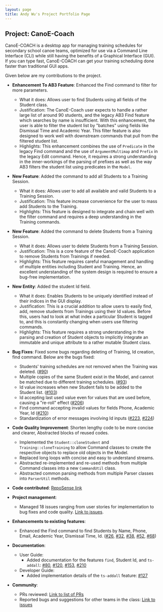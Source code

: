 ```yaml
---
layout: page
title: Andy Wu's Project Portfolio Page
---
```


## Project: CanoE-Coach

CanoE-COACH is a desktop app for managing training schedules for secondary school canoe teams, optimized for use via a Command Line Interface (CLI) while still having the benefits of a Graphical Interface (GUI).
If you can type fast, CanoE-COACH can get your training scheduling done faster than traditional GUI apps.

Given below are my contributions to the project.

* **Enhancement To AB3 Feature**: Enhanced the Find command to filter for more parameters.
  * What it does: Allows user to find Students using all fields of the Student class.
  * Justification: The CanoE-Coach user expects to handle a rather large list of around 90 students, and the legacy AB3 Find feature which searches by name is insufficient.
  With this enhancement, the user is able to filter the student list by "batches" using fields like Dismissal Time and Academic Year. This filter feature
  is also designed to work well with downstream commands that pull from the filtered student list.
  * Highlights: This enhancement combines the use of `Predicate` in the legacy Find command and the use of `ArgumentMultimap` and `Prefix` in the legacy Edit command. Hence, it
  requires a strong understanding in the inner-workings of the parsing of prefixes as well as the way AB3 filters the student list using predicates in the `Model`.

* **New Feature**: Added the command to add all Students to a Training Session.
  * What it does: Allows user to add all available and valid Students to a Training Session.
  * Justification: This feature increase convenience for the user to mass add Students to the Training.
  * Highlights: This feature is designed to integrate and chain well with the filter command and requires
  a deep understanding in the Training commands.

* **New Feature**: Added the command to delete Students from a Training Session.
  * What it does: Allows user to delete Students from a Training Session.
  * Justification: This is a core feature of the CanoE-Coach application to remove Students from Trainings if needed.
  * Highlights: This feature requires careful management and handling of multiple entities including Student and Training. Hence,
  an excellent understanding of the system design is required to ensure a bug-free implementation.

* **New Entity**: Added the student Id field.
  * What it does: Enables Students to be uniquely identified instead of their indices in the GUI display.
  * Justification: This is a crucial addition to allow users to easily find, add, remove students from Trainings using their Id values. Before this,
  users had to look at what index a particular Student is tagged to, and this is constantly changing when users use filtering
  commands.
  * Highlights: This feature requires a strong understanding in the parsing and creation of Student objects to implicitly integrate an immutable and unique
  attribute to a rather mutable Student class.

* **Bug Fixes**: Fixed some bugs regarding deleting of Training, Id creation, find command. Below are the bugs fixed:
  * Students' training schedules are not removed when the Training was deleted. ([#90](https://github.com/AY2021S1-CS2103-F10-1/tp/pull/90))
  * Multiple copies of the same Student exist in the Model, and cannot be matched due to different training schedules. ([#93](https://github.com/AY2021S1-CS2103-F10-1/tp/pull/93))
  * Id value increases when new Student fails to be added to the Student list. ([#103](https://github.com/AY2021S1-CS2103-F10-1/tp/pull/103))
  * Id accepting last used value even for values that are used before, causing a "re-roll" effect ([#206](https://github.com/AY2021S1-CS2103-F10-1/tp/pull/206))
  * Find command accepting invalid values for fields Phone, Academic Year, Id ([#210](https://github.com/AY2021S1-CS2103-F10-1/tp/pull/210))
  * Standardization of error messages involving Id inputs ([#223](https://github.com/AY2021S1-CS2103-F10-1/tp/pull/223), [#224](https://github.com/AY2021S1-CS2103-F10-1/tp/pull/224))

* **Code Quality Improvement**: Shorten lengthy code to be more concise and clearer, Abstracted blocks of reused codes.
  * Implemented the `Student::cloneStudent` and `Training::cloneTraining` to allow Command classes to create the respective objects to replace old objects in the Model.
  * Replaced long loops with concise and easy to understand streams.
  * Abstracted re-implemented and re-used methods from multiple Command classes into a new `CommandUtil` class.
  * Abstracted common parsing methods from multiple Parser classes into `ParserUtil` methods.

* **Code contributed**: [RepoSense link](https://nus-cs2103-ay2021s1.github.io/tp-dashboard/#breakdown=true&search=sudogene&sort=groupTitle&sortWithin=title&since=2020-08-14&timeframe=commit&mergegroup=&groupSelect=groupByRepos&checkedFileTypes=docs~functional-code~test-code~other&tabOpen=true&tabType=authorship&tabAuthor=sudogene&tabRepo=AY2021S1-CS2103-F10-1%2Ftp%5Bmaster%5D&authorshipIsMergeGroup=false&authorshipFileTypes=docs~functional-code~test-code)

* **Project management**:
  * Managed 18 issues ranging from user stories for implementation to bug fixes and code quality. [Link to issues](https://github.com/AY2021S1-CS2103-F10-1/tp/issues?q=is%3Aissue+is%3Aclosed+assignee%3Asudogene).

* **Enhancements to existing features**:
  * Enhanced the Find command to find Students by Name, Phone, Email, Academic Year, Dismissal Time, Id. ([#26](https://github.com/AY2021S1-CS2103-F10-1/tp/pull/26), [#32](https://github.com/AY2021S1-CS2103-F10-1/tp/pull/32), [#38](https://github.com/AY2021S1-CS2103-F10-1/tp/pull/38), [#52](https://github.com/AY2021S1-CS2103-F10-1/tp/pull/52), [#68](https://github.com/AY2021S1-CS2103-F10-1/tp/pull/68))

* **Documentation**:
  * User Guide:
    * Added documentation for the features `find`, Student Id, and `ts-addall`: [#80](https://github.com/AY2021S1-CS2103-F10-1/tp/pull/80), [#120](https://github.com/AY2021S1-CS2103-F10-1/tp/pull/120), [#153](https://github.com/AY2021S1-CS2103-F10-1/tp/pull/153), [#210](https://github.com/AY2021S1-CS2103-F10-1/tp/pull/210)
  * Developer Guide:
    * Added implementation details of the `ts-addall` feature: [#127](https://github.com/AY2021S1-CS2103-F10-1/tp/pull/127)

* **Community**:
  * PRs reviewed: [Link to list of PRs](https://github.com/AY2021S1-CS2103-F10-1/tp/pulls?q=is%3Apr+is%3Aclosed+reviewed-by%3Asudogene)
  * Reported bugs and suggestions for other teams in the class: [Link to issues](https://github.com/sudogene/ped/issues)

